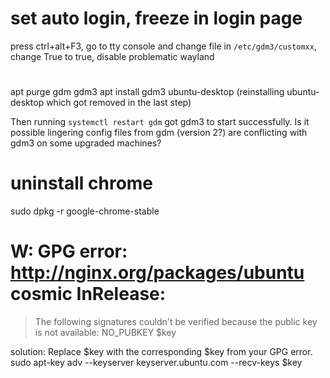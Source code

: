 # set auto login, freeze in login page
press ctrl+alt+F3, go to tty console and change file in `/etc/gdm3/customxx`, 
change True to true, disable problematic wayland

#
apt purge gdm gdm3
apt install gdm3 ubuntu-desktop (reinstalling ubuntu-desktop which got removed in the last step)

Then running `systemctl restart gdm` got gdm3 to start successfully. 
Is it possible lingering config files from gdm (version 2?) are conflicting with gdm3 on some upgraded machines?

# uninstall chrome
sudo dpkg -r google-chrome-stable


# W: GPG error: http://nginx.org/packages/ubuntu cosmic InRelease: 
> The following signatures couldn't be verified because the public key is not available: NO_PUBKEY $key

solution: Replace $key with the corresponding $key from your GPG error.
sudo apt-key adv --keyserver keyserver.ubuntu.com --recv-keys $key













